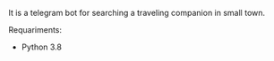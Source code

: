 It is a telegram bot for searching a traveling companion in small town.

Requariments: 
- Python 3.8